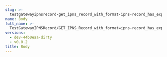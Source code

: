 ```yaml
---
slug: >-
  testgatewayipnsrecord-get_ipns_record_with_format-ipns-record_has_expected_http_headers_and_valid_key-body
name: Body
full_name: >-
  TestGatewayIPNSRecord/GET_IPNS_Record_with_format=ipns-record_has_expected_HTTP_headers_and_valid_key/Body
versions:
  - dev-44b0eaa-dirty
  - v0.0.2
title: Body
---
```


